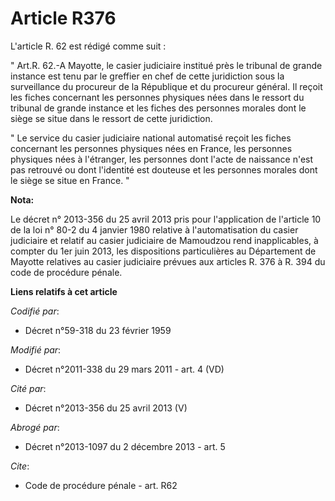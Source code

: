 # Article R376

L'article R. 62 est rédigé comme suit : 

" Art.R. 62.-A Mayotte, le casier judiciaire institué près le tribunal de grande instance est tenu par le greffier en chef de
cette juridiction sous la surveillance du procureur de la République et du procureur général. Il reçoit les fiches concernant
les personnes physiques nées dans le ressort du tribunal de grande instance et les fiches des personnes morales dont le siège
se situe dans le ressort de cette juridiction. 

" Le service du casier judiciaire national automatisé reçoit les fiches concernant les personnes physiques nées en France,
les personnes physiques nées à l'étranger, les personnes dont l'acte de naissance n'est pas retrouvé ou dont l'identité est
douteuse et les personnes morales dont le siège se situe en France. "

**Nota:**

Le décret n° 2013-356 du 25 avril 2013 pris pour l'application de l'article 10 de la loi n° 80-2 du 4 janvier 1980 relative à
l'automatisation du casier judiciaire et relatif au casier judiciaire de Mamoudzou rend inapplicables, à compter du 1er juin
2013, les dispositions particulières au Département de Mayotte relatives au casier judiciaire prévues aux articles R. 376 à
R. 394 du code de procédure pénale.

**Liens relatifs à cet article**

_Codifié par_:

  - Décret n°59-318 du 23 février 1959

_Modifié par_:

  - Décret n°2011-338 du 29 mars 2011 - art. 4 (VD)

_Cité par_:

  - Décret n°2013-356 du 25 avril 2013 (V)

_Abrogé par_:

  - Décret n°2013-1097 du 2 décembre 2013 - art. 5

_Cite_:

  - Code de procédure pénale - art. R62
